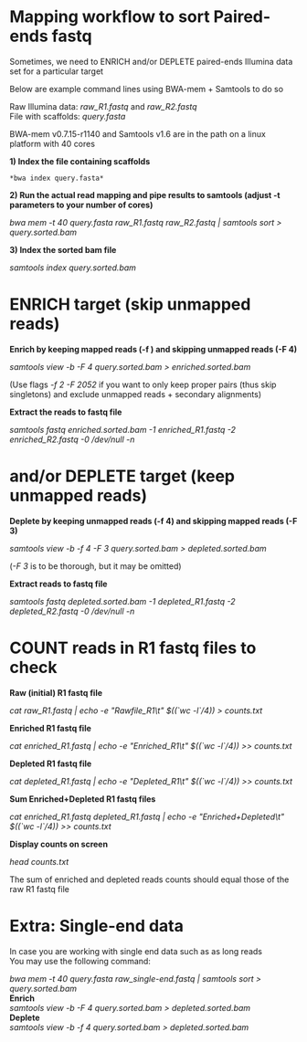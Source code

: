 # Mapping workflow to sort Paired-ends fastq<br/>

Sometimes, we need to ENRICH and/or DEPLETE paired-ends Illumina data set for a particular target<br/>

Below are example command lines using BWA-mem + Samtools to do so<br/>

Raw Illumina data: *raw_R1.fastq* and *raw_R2.fastq*<br/>
File with scaffolds: *query.fasta*<br/>

BWA-mem v0.7.15-r1140 and Samtools v1.6 are in the path on a linux platform with 40 cores<br/>

**1) Index the file containing scaffolds**<br/>

```*bwa index query.fasta*```<br/>

**2) Run the actual read mapping and pipe results to samtools (adjust -t parameters to your number of cores)**<br/>

*bwa mem -t 40 query.fasta raw_R1.fastq raw_R2.fastq | samtools sort > query.sorted.bam*<br/>

**3) Index the sorted bam file**<br/>

*samtools index query.sorted.bam*<br/>

# ENRICH target (skip unmapped reads)<br/>
**Enrich by keeping mapped reads (-f ) and skipping unmapped reads (-F 4)**<br/>

*samtools view -b -F 4 query.sorted.bam > enriched.sorted.bam*<br/>

(Use flags *-f 2 -F 2052* if you want to only keep proper pairs (thus skip singletons) and exclude unmapped reads + secondary alignments)<br/>

**Extract the reads to fastq file**<br/>

*samtools fastq enriched.sorted.bam -1 enriched_R1.fastq -2 enriched_R2.fastq -0 /dev/null -n*<br/>

# and/or DEPLETE target (keep unmapped reads)<br/>
**Deplete by keeping unmapped reads (-f 4) and skipping mapped reads (-F 3)**<br/>

*samtools view -b -f 4 -F 3 query.sorted.bam > depleted.sorted.bam*<br/>

(*-F 3* is to be thorough, but it may be omitted)<br/>

**Extract reads to fastq file**<br/>

*samtools fastq depleted.sorted.bam -1 depleted_R1.fastq -2 depleted_R2.fastq -0 /dev/null -n*<br/>

# COUNT reads in R1 fastq files to check<br/>
**Raw (initial) R1 fastq file**<br/>

*cat raw_R1.fastq | echo -e "Rawfile_R1\t" $((\`wc -l\`/4)) > counts.txt*<br/>

**Enriched R1 fastq file**<br/>

*cat enriched_R1.fastq | echo -e "Enriched_R1\t" $((\`wc -l\`/4)) >> counts.txt*<br/>

**Depleted R1 fastq file**<br/>

*cat depleted_R1.fastq | echo -e "Depleted_R1\t" $((\`wc -l\`/4)) >> counts.txt*<br/>

**Sum Enriched+Depleted R1 fastq files**<br/>

*cat enriched_R1.fastq depleted_R1.fastq | echo -e "Enriched+Depleted\t" $((\`wc -l\`/4)) >> counts.txt*<br/>

**Display counts on screen**<br/>

*head counts.txt*<br/>

The sum of enriched and depleted reads counts should equal those of the raw R1 fastq file<br/>

# Extra: Single-end data<br/>

In case you are working with single end data such as as long reads<br/>
You may use the following command:<br/>

*bwa mem -t 40 query.fasta raw_single-end.fastq | samtools sort > query.sorted.bam*<br/>
**Enrich**<br/>
*samtools view -b -F 4 query.sorted.bam > depleted.sorted.bam*<br/>
**Deplete**<br/>
*samtools view -b -f 4 query.sorted.bam > depleted.sorted.bam*<br/>



